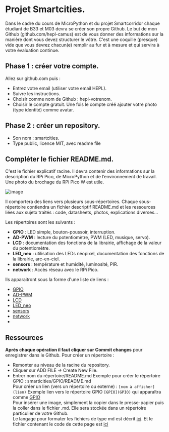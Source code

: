 # Projet Smartcities.
Dans le cadre du cours de MicroPython et du projet Smartcorridor chaque étudiant de B33 et M03
devra se créer son propre Github.
Le but de mon Github (github.com/hepl-camus) est de vous donner des informations sur la manière
dont vous devez structurer le vôtre. C'est une coquille (presque) vide que vous devrez chacun(e)
remplir au fur et à mesure et qui servira à votre évaluation continue.
## Phase 1 : créer votre compte.
Allez sur github.com puis :
- Entrez votre email (utiliser votre email HEPL).
- Suivre les instructions.
- Choisir comme nom de Github : hepl-votrenom.
- Choisir le compte gratuit.
Une fois le compte créé ajouter votre photo (type identité) comme avatar.
## Phase 2 : créer un repository.
- Son nom : smartcities.
- Type public, licence MIT, avec readme file
## Compléter le fichier README.md.
C'est le fichier explicatif racine. Il devra contenir des informations sur la description du RPi Pico, de
MicroPython et de l’environnement de travail.
Une photo du brochage du RPi Pico W est utile.

![image](https://github.com/hepl-scheen/smartcities/assets/158835010/20d19fc4-b9c3-4903-9ec8-b62cda90aee3)

Il comportera des liens vers plusieurs sous-répertoires. Chaque sous-répertoire contiendra un fichier
descriptif README.md et les ressources liées aux sujetx traités : code, datasheets, photos,
explications diverses...

Les répertoires sont les suivants :
- **GPIO** : LED simple, bouton-poussoir, interruption.
- **AD-PWM** : lecture du potentiomètre, PWM (LED, musique, servo).
- **LCD** : documentation des fonctions de la librairie, affichage de la valeur du potentiomètre.
- **LED_neo** : utilisation des LEDs néopixel, documentation des fonctions de la librairie, arc-en-ciel.
- **sensors** : température et humidité, luminosité, PIR.
- **network** : Accès réseau avec le RPi Pico.

Ils apparaitront sous la forme d'une liste de liens :
- [GPIO](GPIO)
- [AD-PWM](AD-PWM)
- [LCD](LCD)
- [LED_neo](LED_neo)
- [sensors](sensors)
- [network](network)
- 
## Ressources
**Après chaque opération il faut cliquer sur Commit changes** pour enregistrer dans le Github.
Pour créer un répertoire :
- Remonter au niveau de la racine du repository.
- Cliquer sur ADD FILE -> Create New File.
- Entrer nom du répertoire/README.md
Exemple pour créer le répertoire GPIO : smarticities/GPIO/README.md
\
Pour créer un lien (vers un répertoire ou externe) : `[nom à afficher](lien)`
Exemple lien vers le répertoire GPIO `[GPIO](GPIO)` qui apparaîtra comme [GPIO](GPIO)
\
Pour insérer une image, simplement la copier dans le presse-papier puis la coller dans le fichier .md.
Elle sera stockée dans un répertoire particulier de votre Github.
\
Le langage pour formater les fichiers de type md est décrit [ici](https://docs.github.com/en/getstarted/writing-on-github/getting-started-with-writing-and-formatting-on-github/basic-writing-andformatting-syntax).
Et le fichier contenant le code de cette page est [ici](code_md.pdf)

